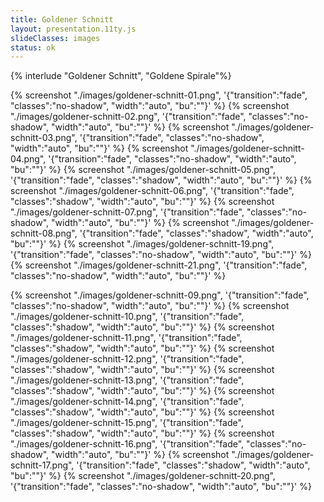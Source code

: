 ```yaml
---
title: Goldener Schnitt
layout: presentation.11ty.js
slideClasses: images
status: ok
---
```


{% interlude "Goldener Schnitt", "Goldene Spirale"%}

{% screenshot "./images/goldener-schnitt-01.png", '{"transition":"fade", "classes":"no-shadow", "width":"auto", "bu":""}' %}
{% screenshot "./images/goldener-schnitt-02.png", '{"transition":"fade", "classes":"no-shadow", "width":"auto", "bu":""}' %}
{% screenshot "./images/goldener-schnitt-03.png", '{"transition":"fade", "classes":"no-shadow", "width":"auto", "bu":""}' %}
{% screenshot "./images/goldener-schnitt-04.png", '{"transition":"fade", "classes":"no-shadow", "width":"auto", "bu":""}' %}
{% screenshot "./images/goldener-schnitt-05.png", '{"transition":"fade", "classes":"shadow", "width":"auto", "bu":""}' %}
{% screenshot "./images/goldener-schnitt-06.png", '{"transition":"fade", "classes":"shadow", "width":"auto", "bu":""}' %}
{% screenshot "./images/goldener-schnitt-07.png", '{"transition":"fade", "classes":"no-shadow", "width":"auto", "bu":""}' %}
{% screenshot "./images/goldener-schnitt-08.png", '{"transition":"fade", "classes":"shadow", "width":"auto", "bu":""}' %}
{% screenshot "./images/goldener-schnitt-19.png", '{"transition":"fade", "classes":"no-shadow", "width":"auto", "bu":""}' %}
{% screenshot "./images/goldener-schnitt-21.png", '{"transition":"fade", "classes":"no-shadow", "width":"auto", "bu":""}' %}

{% screenshot "./images/goldener-schnitt-09.png", '{"transition":"fade", "classes":"no-shadow", "width":"auto", "bu":""}' %}
{% screenshot "./images/goldener-schnitt-10.png", '{"transition":"fade", "classes":"shadow", "width":"auto", "bu":""}' %}
{% screenshot "./images/goldener-schnitt-11.png", '{"transition":"fade", "classes":"shadow", "width":"auto", "bu":""}' %}
{% screenshot "./images/goldener-schnitt-12.png", '{"transition":"fade", "classes":"shadow", "width":"auto", "bu":""}' %}
{% screenshot "./images/goldener-schnitt-13.png", '{"transition":"fade", "classes":"shadow", "width":"auto", "bu":""}' %}
{% screenshot "./images/goldener-schnitt-14.png", '{"transition":"fade", "classes":"shadow", "width":"auto", "bu":""}' %}
{% screenshot "./images/goldener-schnitt-15.png", '{"transition":"fade", "classes":"shadow", "width":"auto", "bu":""}' %}
{% screenshot "./images/goldener-schnitt-16.png", '{"transition":"fade", "classes":"no-shadow", "width":"auto", "bu":""}' %}
{% screenshot "./images/goldener-schnitt-17.png", '{"transition":"fade", "classes":"shadow", "width":"auto", "bu":""}' %}
{% screenshot "./images/goldener-schnitt-20.png", '{"transition":"fade", "classes":"no-shadow", "width":"auto", "bu":""}' %}
